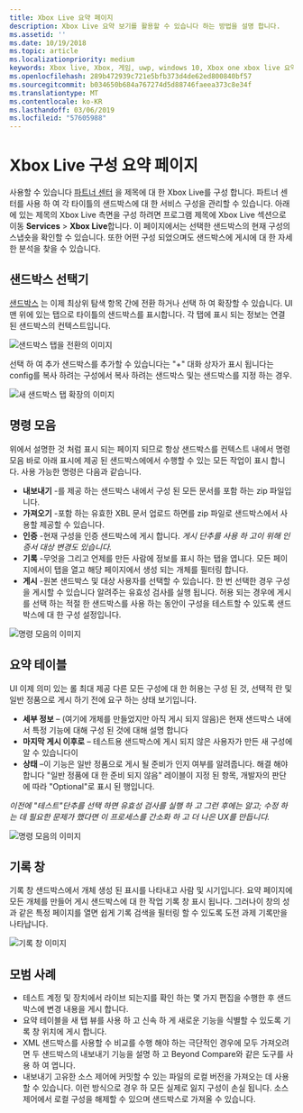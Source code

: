 ```yaml
---
title: Xbox Live 요약 페이지
description: Xbox Live 요약 보기를 활용할 수 있습니다 하는 방법을 설명 합니다.
ms.assetid: ''
ms.date: 10/19/2018
ms.topic: article
ms.localizationpriority: medium
keywords: Xbox live, Xbox, 게임, uwp, windows 10, Xbox one xbox live 요약 요약 하자면, 게시, xbox live 기록, 명령 모음, 기록 탭, 요약 테이블
ms.openlocfilehash: 289b472939c721e5bfb373d4de62ed800840bf57
ms.sourcegitcommit: b034650b684a767274d5d88746faeea373c8e34f
ms.translationtype: MT
ms.contentlocale: ko-KR
ms.lasthandoff: 03/06/2019
ms.locfileid: "57605988"
---
```

# <a name="the-xbox-live-configuration-summary-page"></a>Xbox Live 구성 요약 페이지

사용할 수 있습니다 [파트너 센터](https://developer.microsoft.com/dashboard) 을 제목에 대 한 Xbox Live를 구성 합니다. 파트너 센터를 사용 하 여 각 타이틀의 샌드박스에 대 한 서비스 구성을 관리할 수 있습니다.
아래에 있는 제목의 Xbox Live 측면을 구성 하려면 프로그램 제목에 Xbox Live 섹션으로 이동 **Services** > **Xbox Live**합니다. 이 페이지에서는 선택한 샌드박스의 현재 구성의 스냅숏을 확인할 수 있습니다. 또한 어떤 구성 되었으며도 샌드박스에 게시에 대 한 자세한 분석을 찾을 수 있습니다.

## <a name="sandbox-selector"></a>샌드박스 선택기

 [샌드박스](../../xbox-live-sandboxes.md) 는 이제 최상위 탐색 항목 간에 전환 하거나 선택 하 여 확장할 수 있습니다. UI 맨 위에 있는 탭으로 타이틀의 샌드박스를 표시합니다. 각 탭에 표시 되는 정보는 연결 된 샌드박스의 컨텍스트입니다.  

![샌드박스 탭을 전환의 이미지](../../images/summary/sandbox-tabs1.gif)

 선택 하 여 추가 샌드박스를 추가할 수 있습니다는 "+" 대화 상자가 표시 됩니다는 config를 복사 하려는 구성에서 복사 하려는 샌드박스 및는 샌드박스를 지정 하는 경우.  

 ![새 샌드박스 탭 확장의 이미지](../../images/summary/sandbox-tabs2.gif)

## <a name="command-bar"></a>명령 모음

위에서 설명한 것 처럼 표시 되는 페이지 되므로 항상 샌드박스를 컨텍스트 내에서 명령 모음 바로 아래 표시에 제공 된 샌드박스에에서 수행할 수 있는 모든 작업이 표시 합니다. 사용 가능한 명령은 다음과 같습니다.  

* **내보내기** -를 제공 하는 샌드박스 내에서 구성 된 모든 문서를 포함 하는 zip 파일입니다.
* **가져오기** -포함 하는 유효한 XBL 문서 업로드 하면를 zip 파일로 샌드박스에서 사용할 제공할 수 있습니다.
* **인증** -현재 구성을 인증 샌드박스에 게시 합니다.  *게시 단추를 사용 하 고이 위해 인증서 대상 변경도 있습니다.*
* **기록** -무엇을 그리고 언제를 만든 사람에 정보를 표시 하는 탭을 엽니다. 모든 페이지에서이 탭을 열고 해당 페이지에서 생성 되는 개체를 필터링 합니다.
* **게시** -원본 샌드박스 및 대상 사용자를 선택할 수 있습니다. 한 번 선택한 경우 구성을 게시할 수 있습니다 알려주는 유효성 검사를 실행 됩니다. 허용 되는 경우에 게시를 선택 하는 적절 한 샌드박스를 사용 하는 동안이 구성을 테스트할 수 있도록 샌드박스에 대 한 구성 설정입니다.  
  
  
![명령 모음의 이미지](../../images/summary/command-bar.png)  

## <a name="summary-table"></a>요약 테이블

UI 이제 의미 있는 롤 최대 제공 다른 모든 구성에 대 한 허용는 구성 된 것, 선택적 란 및 일반 정품으로 게시 하기 전에 요구 하는 상태 보기입니다.  

* **세부 정보** – (여기에 개체를 만들었지만 아직 게시 되지 않음)은 현재 샌드박스 내에서 특정 기능에 대해 구성 된 것에 대해 설명 합니다
* **마지막 게시 이후로** – 테스트용 샌드박스에 게시 되지 않은 사용자가 만든 새 구성에 알 수 있습니다이
* **상태** –이 기능은 일반 정품으로 게시 될 준비가 인지 여부를 알려줍니다. 해결 해야 합니다 "일반 정품에 대 한 준비 되지 않음" 레이블이 지정 된 항목, 개발자의 판단에 따라 "Optional"로 표시 된 행입니다.

*이전에 "테스트"단추를 선택 하면 유효성 검사를 실행 하 고 그런 후에는 알고; 수정 하는 데 필요한 문제가 했다면 이 프로세스를 간소화 하 고 더 나은 UX를 만듭니다.*  
  
![명령 모음의 이미지](../../images/summary/summary-table.png)  

## <a name="history-pane"></a>기록 창

기록 창 샌드박스에서 개체 생성 된 표시를 나타내고 사람 및 시기입니다. 요약 페이지에 모든 개체를 만들어 게시 샌드박스에 대 한 작업 기록 창 표시 됩니다. 그러나이 창의 성과 같은 특정 페이지를 열면 쉽게 기록 검색을 필터링 할 수 있도록 도전 과제 기록만을 나타납니다.  

![기록 창 이미지](../../images/summary/history.png)  

## <a name="best-practices"></a>모범 사례

* 테스트 계정 및 장치에서 라이브 되는지를 확인 하는 몇 가지 편집을 수행한 후 샌드박스에 변경 내용을 게시 합니다.
* 요약 테이블을 새 탭 뷰를 사용 하 고 신속 하 게 새로운 기능을 식별할 수 있도록 기록 창 위치에 게시 합니다.
* XML 샌드박스를 사용할 수 비교를 수행 해야 하는 극단적인 경우에 모두 가져오려면 두 샌드박스의 내보내기 기능을 설명 하 고 Beyond Compare와 같은 도구를 사용 하 여 엽니다.
* 내보내기 고유한 소스 제어에 커밋할 수 있는 파일의 로컬 버전을 가져오는 데 사용할 수 있습니다. 이런 방식으로 경우 하 모든 실제로 잃지 구성이 손실 됩니다. 소스 제어에서 로컬 구성을 해제할 수 있으며 샌드박스로 가져올 수 있습니다.